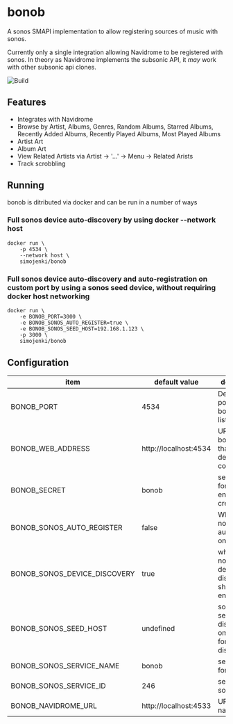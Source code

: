 # bonob

A sonos SMAPI implementation to allow registering sources of music with sonos.  

Currently only a single integration allowing Navidrome to be registered with sonos. In theory as Navidrome implements the subsonic API, it *may* work with other subsonic api clones.

![Build](https://github.com/simojenki/bonob/workflows/Build/badge.svg)

## Features
- Integrates with Navidrome
- Browse by Artist, Albums, Genres, Random Albums, Starred Albums, Recently Added Albums, Recently Played Albums, Most Played Albums
- Artist Art
- Album Art
- View Related Artists via Artist -> '...' -> Menu -> Related Arists
- Track scrobbling

## Running

bonob is ditributed via docker and can be run in a number of ways

### Full sonos device auto-discovery by using docker --network host
```
docker run \
    -p 4534 \
    --network host \
    simojenki/bonob
```

### Full sonos device auto-discovery and auto-registration on custom port by using a sonos seed device, without requiring docker host networking
```
docker run \
    -e BONOB_PORT=3000 \
    -e BONOB_SONOS_AUTO_REGISTER=true \
    -e BONOB_SONOS_SEED_HOST=192.168.1.123 \
    -p 3000 \
    simojenki/bonob
```

## Configuration

item | default value | description
---- | ------------- | -----------
BONOB_PORT | 4534 | Default http port for bonob to listen on
BONOB_WEB_ADDRESS | http://localhost:4534 | URL for bonob so that sonos devices can communicate
BONOB_SECRET | bonob | secret used for encrypting credentials
BONOB_SONOS_AUTO_REGISTER | false | Whether or not to try and auto-register on startup
BONOB_SONOS_DEVICE_DISCOVERY | true | whether or not sonos device discovery should be enabled
BONOB_SONOS_SEED_HOST | undefined | sonos device seed host for discovery, or ommitted for for auto-discovery
BONOB_SONOS_SERVICE_NAME | bonob | service name for sonos
BONOB_SONOS_SERVICE_ID | 246 | service id for sonos
BONOB_NAVIDROME_URL | http://localhost:4533 | URL for navidrome

